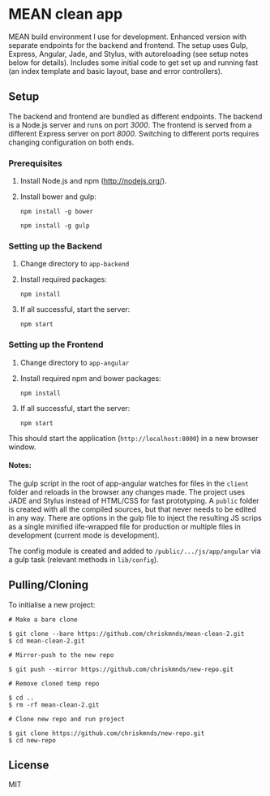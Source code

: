 # MEAN clean app

MEAN build environment I use for development. Enhanced version with separate endpoints for the backend and frontend. The setup uses Gulp, Express, Angular, Jade, and Stylus, with autoreloading (see setup notes below for details). Includes some initial code to get set up and running fast (an index template and basic layout, base and error controllers).

## Setup

The backend and frontend are bundled as different endpoints. The backend is a Node.js server and runs on port *3000*. The frontend is served from a different Express server on port *8000*. Switching to different ports requires changing configuration on both ends.

### Prerequisites

1. Install Node.js and npm (http://nodejs.org/).
2. Install bower and gulp:
	
	`npm install -g bower`

	`npm install -g gulp`

### Setting up the Backend

1. Change directory to `app-backend`
2. Install required packages:

	`npm install`

3. If all successful, start the server:

	`npm start`

### Setting up the Frontend

1. Change directory to `app-angular`
2. Install required npm and bower packages:

	`npm install`

3. If all successful, start the server:

	`npm start`

This should start the application (`http://localhost:8000`) in a new browser window. 

#### Notes: 

The gulp script in the root of app-angular watches for files in the `client` folder and reloads in the browser any changes made. The project uses JADE and Stylus instead of HTML/CSS for fast prototyping. A `public` folder is created with all the compiled sources, but that never needs to be edited in any way. There are options in the gulp file to inject the resulting JS scrips as a single minified iife-wrapped file for production or multiple files in development (current mode is development).

The config module is created and added to `/public/.../js/app/angular` via a gulp task (relevant methods in `lib/config`).


## Pulling/Cloning

To initialise a new project:

```
# Make a bare clone

$ git clone --bare https://github.com/chriskmnds/mean-clean-2.git
$ cd mean-clean-2.git

# Mirror-push to the new repo

$ git push --mirror https://github.com/chriskmnds/new-repo.git

# Remove cloned temp repo

$ cd ..
$ rm -rf mean-clean-2.git  

# Clone new repo and run project

$ git clone https://github.com/chriskmnds/new-repo.git
$ cd new-repo

```

## License

MIT
